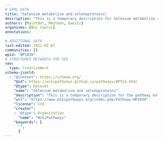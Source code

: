 ```yaml
---
# GPML DATA
title: "Selenium metabolism and selenoproteins"
description: "This is a temporary description for Selenium metabolism and selenoproteins"
authors: [MaintBot, Mkutmon, Eweitz]
organisms: [Bos taurus]
annotations:
  
# ADDITIONAL DATA
last-edited: 2021-05-07
communities: []
wpid: "WP1030"
# STRUCTURED METADATA FOR SEO
seo:
  type: CreativeWork
schema-jsonld:
  - "@context": https://schema.org/
    "@id": https://wikipathways.github.io/pathways/WP554.html
    "@type": Dataset
    "name": "Selenium metabolism and selenoproteins"
    "description": "This is a temporary description for the pathway entitled: Selenium metabolism and selenoproteins"
    "url": "https://www.wikipathways.org/index.php/Pathway:WP1030"
    "license": CC0
    "creator":
    - "@type": Organization
      "name": "WikiPathways"
    "keywords": [
      "",
      ]
---
```


